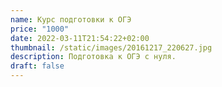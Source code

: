 ```yaml
---
name: Курс подготовки к ОГЭ
price: "1000"
date: 2022-03-11T21:54:22+02:00
thumbnail: /static/images/20161217_220627.jpg
description: Подготовка к ОГЭ с нуля.
draft: false
---
```

